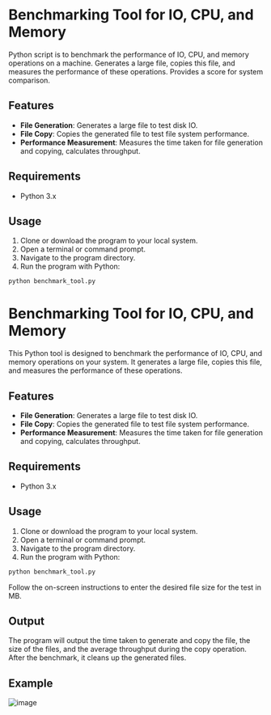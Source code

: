 # Benchmarking Tool for IO, CPU, and Memory

Python script is to benchmark the performance of IO, CPU, and memory operations on a machine.  Generates a large file, copies this file, and measures the performance of these operations.  Provides a score for system comparison.

## Features

- **File Generation**: Generates a large file to test disk IO.
- **File Copy**: Copies the generated file to test file system performance.
- **Performance Measurement**: Measures the time taken for file generation and copying, calculates throughput.

## Requirements

- Python 3.x

## Usage

1. Clone or download the program to your local system.
2. Open a terminal or command prompt.
3. Navigate to the program directory.
4. Run the program with Python:

```bash
python benchmark_tool.py
```


# Benchmarking Tool for IO, CPU, and Memory

This Python tool is designed to benchmark the performance of IO, CPU, and memory operations on your system. It generates a large file, copies this file, and measures the performance of these operations.

## Features

- **File Generation**: Generates a large file to test disk IO.
- **File Copy**: Copies the generated file to test file system performance.
- **Performance Measurement**: Measures the time taken for file generation and copying, calculates throughput.

## Requirements

- Python 3.x

## Usage

1. Clone or download the program to your local system.
2. Open a terminal or command prompt.
3. Navigate to the program directory.
4. Run the program with Python:

```bash
python benchmark_tool.py
```
Follow the on-screen instructions to enter the desired file size for the test in MB.
## Output
The program will output the time taken to generate and copy the file, the size of the files, and the average throughput during the copy operation.
After the benchmark, it cleans up the generated files.
## Example

![image](https://github.com/jimmc414/quickbench/assets/6346529/9792b10d-f5a9-48d4-90a2-cc9ffc12d1d2)

